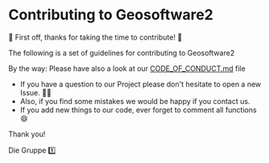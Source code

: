 # Contributing to Geosoftware2   
:tada: First off, thanks for taking the time to contribute! :clap:
   
The following is a set of guidelines for contributing to Geosoftware2


By the way: Please have also a look at our [CODE_OF_CONDUCT.md](https://github.com/carobro/Geosoftware2/blob/master/CODE_OF_CONDUCT.md) file

- If you have a question to our Project please don't hesitate to open a new Issue. :ok_woman:   
- Also, if you find some mistakes we would be happy if you contact us.
- If you add new things to our code, ever forget to comment all functions :smile:

Thank you!

Die Gruppe :one:
